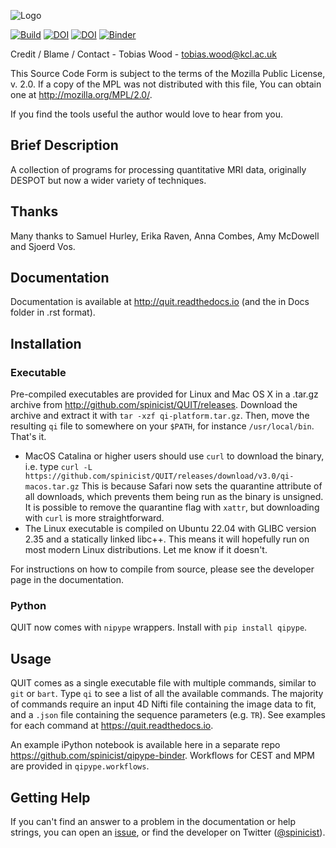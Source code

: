 ![Logo](Docs/logo.png)

[![Build](https://github.com/spinicist/QUIT/workflows/Build/badge.svg)](https://github.com/spinicist/QUIT/actions)
[![DOI](http://joss.theoj.org/papers/10.21105/joss.00656/status.svg)](https://doi.org/10.21105/joss.00656)
[![DOI](https://zenodo.org/badge/37066948.svg)](https://zenodo.org/badge/latestdoi/37066948)
[![Binder](https://mybinder.org/badge_logo.svg)](https://mybinder.org/v2/gh/spinicist/qipype-binder/master?filepath=T1_mapping.ipynb)


Credit / Blame / Contact - Tobias Wood - tobias.wood@kcl.ac.uk

This Source Code Form is subject to the terms of the Mozilla Public
License, v. 2.0. If a copy of the MPL was not distributed with this
file, You can obtain one at http://mozilla.org/MPL/2.0/.
 
If you find the tools useful the author would love to hear from you.

## Brief Description

A collection of programs for processing quantitative MRI data, originally DESPOT
but now a wider variety of techniques.

## Thanks

Many thanks to Samuel Hurley, Erika Raven, Anna Combes, Amy McDowell and 
Sjoerd Vos.

## Documentation

Documentation is available at http://quit.readthedocs.io (and the in Docs folder
in .rst format).

## Installation

### Executable

Pre-compiled executables are provided for Linux and Mac OS X in a .tar.gz 
archive from http://github.com/spinicist/QUIT/releases. Download the archive and 
extract it with `tar -xzf qi-platform.tar.gz`. Then, move the resulting `qi` 
file to somewhere on your `$PATH`, for instance `/usr/local/bin`. That's it.

- MacOS Catalina or higher users should use `curl` to download the binary, i.e. 
  type `curl -L https://github.com/spinicist/QUIT/releases/download/v3.0/qi-macos.tar.gz`
  This is because Safari now sets the quarantine attribute of all downloads,
  which prevents them being run as the binary is unsigned. It is possible to 
  remove the quarantine flag with `xattr`, but downloading with `curl` is more 
  straightforward.
- The Linux executable is compiled on Ubuntu 22.04 with GLIBC version 2.35 and a 
  statically linked libc++. This means it will hopefully run on most modern 
  Linux distributions. Let me know if it doesn't.

For instructions on how to compile from source, please see the developer page
in the documentation.

### Python

QUIT now comes with `nipype` wrappers. Install with `pip install qipype`.

## Usage

QUIT comes as a single executable file with multiple commands, similar to `git` 
or `bart`. Type `qi` to see a list of all the available commands. The majority 
of commands require an input 4D Nifti file containing the image data to fit, 
and a `.json` file containing the sequence parameters (e.g. `TR`). See 
examples for each command at https://quit.readthedocs.io.

An example iPython notebook is available here in a separate repo https://github.com/spinicist/qipype-binder. Workflows for CEST and MPM are provided in `qipype.workflows`.

## Getting Help

If you can't find an answer to a problem in the documentation or help strings, 
you can open an [issue](https://github.com/spinicist/QUIT/issues), or find the 
developer on Twitter ([@spinicist](https://twitter.com/spinicist)).
